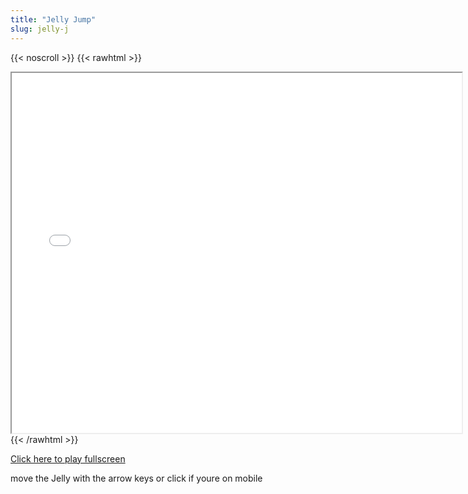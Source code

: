 ```yaml
---
title: "Jelly Jump"
slug: jelly-j
---
```


{{< noscroll >}}
{{< rawhtml >}}
<iframe width="720" height="576" name="iframe" src="/cjs-garchive/jelly-j/index.html"></iframe>
{{< /rawhtml >}}

[Click here to play fullscreen](/cjs-garchive/jelly-j)

move the Jelly with the arrow keys or click if youre on mobile
